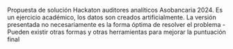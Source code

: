 Propuesta de solución Hackaton auditores analíticos Asobancaria 2024.
Es un ejercicio académico, los datos son creados artificialmente.
La versión presentada no necesariamente es la forma óptima de resolver el problema - Pueden existir otras formas y otras herramientas para mejorar la puntuación final
